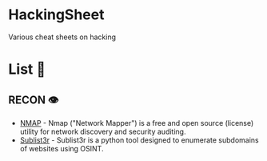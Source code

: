 # HackingSheet
Various cheat sheets on hacking

# List 📃
## RECON 👁️

- [NMAP](https://github.com/dherrera98/HackingSheet/blob/main/cheatsheets/recon/nmap.md) - Nmap ("Network Mapper") is a free and open source (license) utility for network discovery and security auditing.
- [Sublist3r](https://github.com/dherrera98/HackingSheet/blob/main/cheatsheets/recon/sublist3r.md) - Sublist3r is a python tool designed to enumerate subdomains of websites using OSINT. 